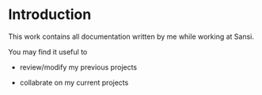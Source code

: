 Introduction
============

This work contains all documentation written by me while working at Sansi.

You may find it useful to

-   review/modify my previous projects

-   collabrate on my current projects

